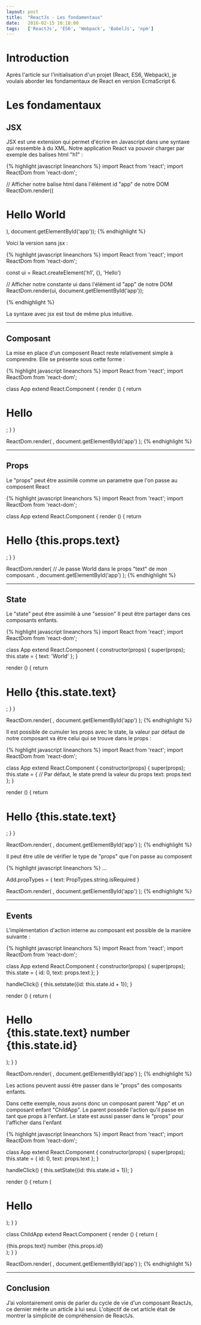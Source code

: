 ```yaml
---
layout: post
title:  "ReactJs - Les fondamentaux"
date:   2016-02-15 10:18:00
tags:   ['ReactJs', 'ES6', 'Webpack', 'BabelJs', 'npm']
---
```


# Introduction

Après l'article sur l'initialisation d'un projet (React, ES6, Webpack), je voulais aborder les fondamentaux de React en version EcmaScript 6.

# Les fondamentaux

## JSX

JSX est une extension qui permet d'écrire en Javascript dans une syntaxe qui ressemble à du XML. Notre application React va pouvoir charger par exemple des balises html "h1" : 

{% highlight javascript lineanchors %}
import React     from 'react';
import ReactDom  from 'react-dom';

// Afficher notre balise html dans l'élément id "app" de notre DOM
ReactDom.render((
  <h1>Hello World</h1>
), document.getElementById(‘app'));
{% endhighlight %}

Voici la version sans jsx :

{% highlight javascript lineanchors %}
import React     from 'react';
import ReactDom  from 'react-dom';

const ui = React.createElement('h1', {}, 'Hello')

// Afficher notre constante ui dans l'élément id "app" de notre DOM
ReactDom.render(ui, document.getElementById(‘app'));

{% endhighlight %}

La syntaxe avec jsx est tout de même plus intuitive.

----
## Composant

La mise en place d'un composent React reste relativement simple à comprendre. Elle se présente sous cette forme :

{% highlight javascript lineanchors %}
import React     from 'react';
import ReactDom  from 'react-dom';

class App extend React.Component {
  render () {
    return <h1>Hello</h1>;
  }
}

ReactDom.render(
  <App />, 
  document.getElementById(‘app')
);
{% endhighlight %}

----
## Props

Le "props" peut être assimilé comme un parametre que l'on passe au composent React

{% highlight javascript lineanchors %}
import React     from 'react';
import ReactDom  from 'react-dom';

class App extend React.Component {
  render () {
    return <h1>Hello {this.props.text}</h1>;
  }
}

ReactDom.render(
  // Je passe World dans le props "text" de mon composant.
  <App text="World"/>, 
  document.getElementById(‘app')
);
{% endhighlight %}

----
## State

Le "state" peut être assimilé à une "session" Il peut être partager dans ces composants enfants.

{% highlight javascript lineanchors %}
import React     from 'react';
import ReactDom  from 'react-dom';

class App extend React.Component {
  constructor(props) {
    super(props);
    this.state = {
        text: 'World'
    };
  }

  render () {
    return <h1>Hello {this.state.text}</h1>;
  }
}

ReactDom.render(
  <App />, 
  document.getElementById(‘app')
);
{% endhighlight %}

Il est possible de cumuler les props avec le state, la valeur par défaut de notre composant va être celui qui se trouve dans le props :

{% highlight javascript lineanchors %}
import React     from 'react';
import ReactDom  from 'react-dom';

class App extend React.Component {
  constructor(props) {
    super(props);
    this.state = {
        // Par défaut, le state prend la valeur du props
        text: props.text
    };
  }

  render () {
    return <h1>Hello {this.state.text}</h1>;
  }
}

ReactDom.render(
  <App text="World"/>, 
  document.getElementById(‘app')
);
{% endhighlight %}

Il peut être utile de vérifier le type de "props" que l'on passe au composent

{% highlight javascript lineanchors %}
...

Add.propTypes = { 
    text: PropTypes.string.isRequired
}

ReactDom.render(
  <App text="World"/>, 
  document.getElementById(‘app')
);
{% endhighlight %}


----
## Events

L'implémentation d'action interne au composant est possible de la manière suivante :

{% highlight javascript lineanchors %}
import React     from 'react';
import ReactDom  from 'react-dom';

class App extend React.Component {
  constructor(props) {
    super(props);
    this.state = {
        id: 0,
        text: props.text
    };
  }

  handleClick() {
    this.setstate({id: this.state.id + 1});
  }

  render () {
    return (
        <h1>
          Hello 
          <div onCLick={this.handleClick.bind(this)} >
            {this.state.text} number {this.state.id}
          </div>
        </h1>
      );
  }
}

ReactDom.render(
  <App text="World"/>, 
  document.getElementById(‘app')
);
{% endhighlight %}

Les actions peuvent aussi être passer dans le "props" des composants enfants.

Dans cette exemple, nous avons donc un composant parent "App" et un composant enfant "ChildApp". Le parent possède l'action qu'il passe en tant que props à l'enfant. Le state est aussi passer dans le "props" pour l'afficher dans l'enfant

{% highlight javascript lineanchors %}
import React     from 'react';
import ReactDom  from 'react-dom';

class App extend React.Component {
  constructor(props) {
    super(props);
    this.state = {
        id: 0,
        text: props.text
    };
  }

  handleClick() {
    this.setState({id: this.state.id + 1});
  }

  render () {
    return (
        <h1>
          Hello 
          <ChildApp onClick={this.handleClick.bind(this)} text={this.state.text} id={this.state.id} />
        </h1>);
  }
}

class ChildApp extend React.Component {
  render () {
    return (
      <div onClick={this.props.onClick()}> 
        {this.props.text} number {this.props.id}
      </div>
    );
  }
}

ReactDom.render(
  <App text="World" />, 
  document.getElementById(‘app')
);
{% endhighlight %}

----
## Conclusion

J’ai volontairement omis de parler du cycle de vie d'un composant ReactJs, ce dernier mérite un article à lui seul. L'objectif de cet article était de montrer la simplicité de compréhension de ReactJs.
